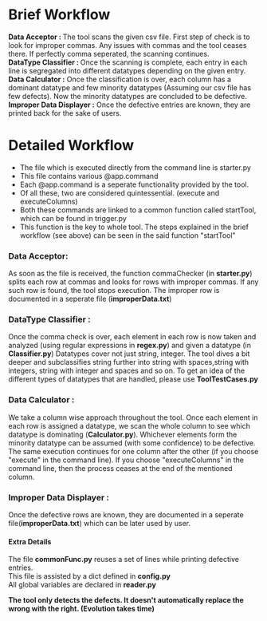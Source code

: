 <h1>Brief Workflow </h1>
<b> Data Acceptor : </b>
	The tool scans the given csv file. First step of check is to look for improper commas. Any issues with commas and the tool ceases there. If perfectly comma seperated, the scanning continues.<br>
<b> DataType Classifier : </b>
	Once the scanning is complete, each entry in each line is segregated into different datatypes depending on the given entry.<br>
<b> Data Calculator :</b>
	Once the classification is over, each column has a dominant datatype and few minority datatypes (Assuming our csv file has few defects). Now the minority datatypes are concluded to be defective.<br>
<b> Improper Data Displayer :</b>
	Once the defective entries are known, they are printed back for the sake of users.

<h1> Detailed Workflow</h1>
<ul>
<li>The file which is executed directly from the command line is starter.py</li>
<li>This file contains various @app.command</li>
<li>Each @app.command is a seperate functionality provided by the tool.</li>
<li>Of all these, two are considered quintessential. (execute and executeColumns)</li>
<li>Both these commands are linked to a common function called startTool, which can be found in trigger.py</li>
<li>This function is the key to whole tool. The steps explained in the brief workflow (see above) can be seen in the said function "startTool"</li>
</ul>

<h3>Data Acceptor:</h3>
As soon as the file is received, the function commaChecker (in <b>starter.py</b>) splits each row at commas and looks for rows with improper commas. If any such row is found, the tool stops execution. The improper row is documented in a seperate file (<b>improperData.txt</b>)
<h3>DataType Classifier :</h3>
Once the comma check is over, each element in each row is now taken and analyzed (using regular expressions in <b>regex.py</b>) and given a datatype (in <b>Classifier.py</b>)
Datatypes cover not just string, integer. The tool dives a bit deeper and subclassifies string further into string with spaces,string with integers, string with integer and spaces and so on.
To get an idea of the different types of datatypes that are handled, please use <b>ToolTestCases.py</b>
<h3>Data Calculator :</h3>
We take a column wise approach throughout the tool. Once each element in each row is assigned a datatype, we scan the whole column to see which datatype is dominating (<b>Calculator.py</b>). Whichever elements form the minority datatype can be assumed (with some confidence) to be defective.
The same execution continues for one column after the other (if you choose "execute" in the command line).
If you choose "executeColumns" in the command line, then the process ceases at the end of the mentioned column.
<h3>Improper Data Displayer : </h3>
Once the defective rows are known, they are documented in a seperate file(<b>improperData.txt</b>) which can be later used by user.

<h4>Extra Details</h4>
<p>
The file <b>commonFunc.py</b> reuses a set of lines while printing defective entries.<br>
This file is assisted by a dict defined in <b>config.py</b><br>
All global variables are declared in <b>reader.py</b>
</p>

<b> The tool only detects the defects. It doesn't automatically replace the wrong with the right. (Evolution takes time) </b>